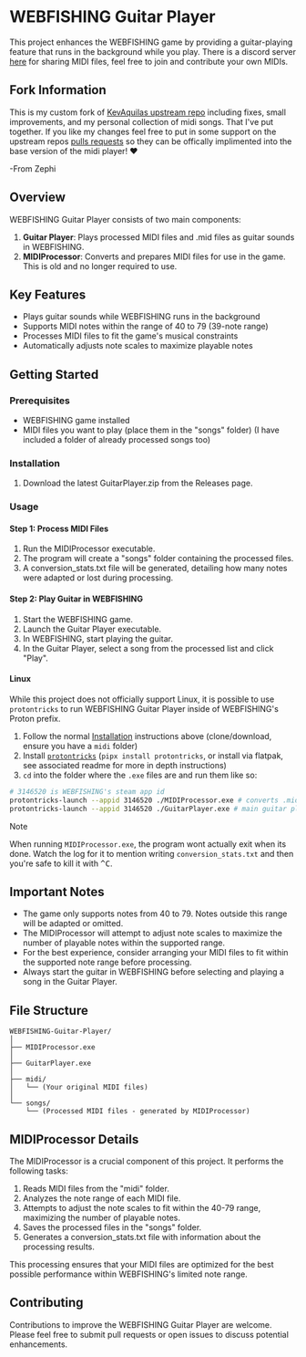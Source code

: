 # WEBFISHING Guitar Player

This project enhances the WEBFISHING game by providing a guitar-playing feature that runs in the background while you play.
There is a discord server [here](https://discord.gg/7WtemYDazb) for sharing MIDI files, feel free to join and contribute your own MIDIs.

## Fork Information 
This is my custom fork of [KevAquilas upstream repo](https://github.com/KevAquila/WEBFISHING-Guitar-Player) including fixes, small improvements, and my personal collection of midi songs. That I've put together. If you like my changes feel free to put in some support on the upstream repos [pulls requests](https://github.com/KevAquila/WEBFISHING-Guitar-Player/pulls/Zephira58) so they can be offically implimented into the base version of the midi player! ❤️

-From Zephi

## Overview

WEBFISHING Guitar Player consists of two main components:

1. **Guitar Player**: Plays processed MIDI files and .mid files as guitar sounds in WEBFISHING.
2. **MIDIProcessor**: Converts and prepares MIDI files for use in the game.  This is old and no longer required to use.

## Key Features

- Plays guitar sounds while WEBFISHING runs in the background
- Supports MIDI notes within the range of 40 to 79 (39-note range)
- Processes MIDI files to fit the game's musical constraints
- Automatically adjusts note scales to maximize playable notes

## Getting Started

### Prerequisites

- WEBFISHING game installed
- MIDI files you want to play (place them in the "songs" folder) (I have included a folder of already processed songs too)

### Installation

1. Download the latest GuitarPlayer.zip from the Releases page.

### Usage

#### Step 1: Process MIDI Files

1. Run the MIDIProcessor executable.
2. The program will create a "songs" folder containing the processed files.
3. A conversion_stats.txt file will be generated, detailing how many notes were adapted or lost during processing.

#### Step 2: Play Guitar in WEBFISHING

1. Start the WEBFISHING game.
2. Launch the Guitar Player executable.
3. In WEBFISHING, start playing the guitar.
4. In the Guitar Player, select a song from the processed list and click "Play".

#### Linux

While this project does not officially support Linux, it is possible to use `protontricks` to run WEBFISHING Guitar Player inside of WEBFISHING's Proton prefix.

1. Follow the normal [Installation](#installation) instructions above (clone/download, ensure you have a `midi` folder)
2. Install [`protontricks`](https://github.com/Matoking/protontricks) (`pipx install protontricks`, or install via flatpak, see associated readme for more in depth instructions)
3. `cd` into the folder where the `.exe` files are and run them like so:
```bash
# 3146520 is WEBFISHING's steam app id
protontricks-launch --appid 3146520 ./MIDIProcessor.exe # converts .mid files from ./midi/
protontricks-launch --appid 3146520 ./GuitarPlayer.exe # main guitar player application; WEBFISHING must already be running
```

> [!NOTE]
> When running `MIDIProcessor.exe`, the program wont actually exit when its done. Watch the log for it to mention writing `conversion_stats.txt` and then you're safe to kill it with <kbd>^C</kbd>.

## Important Notes

- The game only supports notes from 40 to 79. Notes outside this range will be adapted or omitted.
- The MIDIProcessor will attempt to adjust note scales to maximize the number of playable notes within the supported range.
- For the best experience, consider arranging your MIDI files to fit within the supported note range before processing.
- Always start the guitar in WEBFISHING before selecting and playing a song in the Guitar Player.

## File Structure

```
WEBFISHING-Guitar-Player/
│
├── MIDIProcessor.exe
│
├── GuitarPlayer.exe
│
├── midi/
│   └── (Your original MIDI files)
│
└── songs/
    └── (Processed MIDI files - generated by MIDIProcessor)
```

## MIDIProcessor Details

The MIDIProcessor is a crucial component of this project. It performs the following tasks:

1. Reads MIDI files from the "midi" folder.
2. Analyzes the note range of each MIDI file.
3. Attempts to adjust the note scales to fit within the 40-79 range, maximizing the number of playable notes.
5. Saves the processed files in the "songs" folder.
6. Generates a conversion_stats.txt file with information about the processing results.

This processing ensures that your MIDI files are optimized for the best possible performance within WEBFISHING's limited note range.

## Contributing

Contributions to improve the WEBFISHING Guitar Player are welcome. Please feel free to submit pull requests or open issues to discuss potential enhancements.

